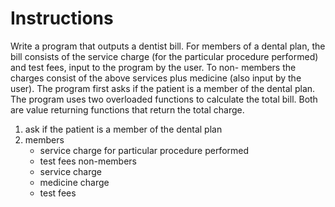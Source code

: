 # Instructions  

Write a program that outputs a dentist bill. For members of a dental plan, the bill consists of the service charge (for the particular procedure performed) and test fees, input to the program by the user. To non- members the charges consist of the above services plus medicine (also input by the user). The program first asks if the patient is a member of the dental plan. The program uses two overloaded functions to calculate the total bill. Both are value returning functions that return the total charge.

1. ask if the patient is a member of the dental plan 
2. members
    - service charge for particular procedure performed
    - test fees
   non-members
    - service charge 
    - medicine charge
    - test fees
    